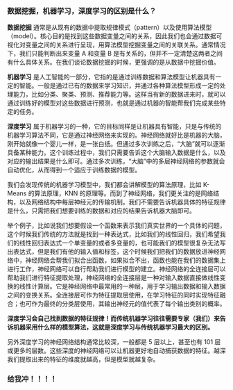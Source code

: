 ### 数据挖掘，机器学习，深度学习的区别是什么？

__数据挖掘__ 通常是从现有的数据中提取规律模式（pattern）以及使用算法模型（model）。核心目的是找到这些数据变量之间的关系，因此我们也会通过数据可视化对变量之间的关系进行呈现，用算法模型挖掘变量之间的关联关系。通常情况下，我们只能判断出来变量 A 和变量 B 是有关系的，但并不一定清楚这两者之间有什么具体关系。在我们谈论数据挖掘的时候，更强调的是从数据中挖掘价值。

__机器学习__ 是人工智能的一部分，它指的是通过训练数据和算法模型让机器具有一定的智能。一般是通过已有的数据来学习知识，并通过各种算法模型形成一定的处理能力，比如分类、聚类、预测、推荐能力等。这样当有新的数据进来时，就可以通过训练好的模型对这些数据进行预测，也就是通过机器的智能帮我们完成某些特定的任务。

__深度学习__ 属于机器学习的一种，它的目标同样是让机器具有智能，只是与传统的机器学习算法不同，它是通过神经网络来实现的。神经网络就好比是机器的大脑，刚开始就像一个婴儿一样，是一张白纸。但通过多次训练之后，“大脑”就可以逐渐具备某种能力。这个训练过程中，我们只需要告诉这个大脑输入数据是什么，以及对应的输出结果是什么即可。通过多次训练，“大脑”中的多层神经网络的参数就会自动优化，从而得到一个适应于训练数据的模型。

我们会发现传统的机器学习模型中，我们都会讲解模型的算法原理，比如 K-Means 的算法原理，KNN 的原理等。而到了神经网络，我们更关注的是网络结构，以及网络结构中每层神经元的传输机制。我们不需要告诉机器具体的特征规律是什么，只需把我们想要训练的数据和对应的结果告诉机器大脑即可。

举个例子，比如说我们想要假设一个函数来表示我们真实世界的一个具体的问题，这个时候我们传统的方法就是找到一种表达式，比如我们的线性回归，我们希望我们的线性回归表达式一个单变量的或者多变量的，也可能我们的模型很复杂无法写出表达式，但是我们有他的输入值和标签，这个时候我们把我们的数据放进神经网络中，神经网络会帮我们拟合出函数，如果拟合不出，函数也能在我们的数据集上进行工作，神经网络可以自行帮助我们进行模型的建立。神经网络的全连接层可以帮助我们进行特征提取处理，神经网络的全连接层是一种对输入数据直接做线性变换的线性计算层。它是神经网络中最常用的一种层，用于学习输出数据和输入数据之间的变换关系。全连接层可作为特征提取层使用，在学习特征的同时实现特征融合；也可作为最终的分类层使用，其输出神经元的值代表了每个输出类别的概率。

__深度学习会自己找到数据的特征规律！而传统机器学习往往需要专家（我们）来告诉机器采用什么样的模型算法，这就是深度学习与传统机器学习最大的区别。__

另外深度学习的神经网络结构通常比较深，一般都是 5 层以上，甚至也有 101 层或更多的层数。这些深度的神经网络可以让机器更好地自动捕获数据的特征。越深我们提取出来的特征的维度就越高，但是模型就越复杂。

### 给我冲！！！！
